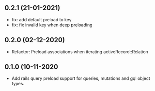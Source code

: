 ## 0.2.1 (21-01-2021)
- fix: add default preload to key
- fix: fix invalid key when deep preloading

## 0.2.0 (02-12-2020)
- Refactor: Preload associations when iterating activeRecord::Relation

## 0.1.0 (10-11-2020
- Add rails query preload support for queries, mutations and gql object types. 
